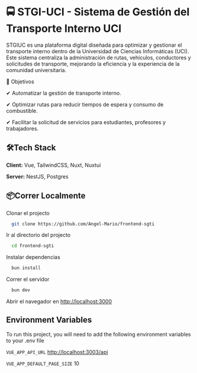 
# 🚍 STGI-UCI - Sistema de Gestión del Transporte Interno UCI

STGIUC es una plataforma digital diseñada para optimizar y gestionar el transporte interno dentro de la Universidad de Ciencias Informáticas (UCI). Este sistema centraliza la administración de rutas, vehículos, conductores y solicitudes de transporte, mejorando la eficiencia y la experiencia de la comunidad universitaria.

🎯 Objetivos

✔ Automatizar la gestión de transporte interno.

✔ Optimizar rutas para reducir tiempos de espera y consumo de combustible.

✔ Facilitar la solicitud de servicios para estudiantes, profesores y trabajadores.

## 🛠Tech Stack

**Client:** Vue, TailwindCSS, Nuxt, Nuxtui

**Server:** NestJS, Postgres

## 📦Correr Localmente

Clonar el projecto

```bash
  git clone https://github.com/Angel-Mario/frontend-sgti
```

Ir al directorio del projecto

```bash
  cd frontend-sgti
```

Instalar dependencias

```bash
  bun install
```

Correr el servidor

```bash
  bun dev
```

Abrir el navegador en <http://localhost:3000>

## Environment Variables

To run this project, you will need to add the following environment variables to your .env file

`VUE_APP_API_URL`
<http://localhost:3003/api>

`VUE_APP_DEFAULT_PAGE_SIZE`
10
